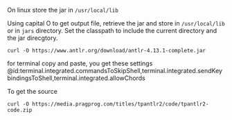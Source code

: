 On linux store the jar in `/usr/local/lib`

Using capital O to get output file, retrieve the jar and store in `/usr/local/lib` or in `jars` directory.
Set the classpath to include the current directory and the jar direcgtory.

```
curl -O https://www.antlr.org/download/antlr-4.13.1-complete.jar
```


for terminal copy and paste, you get these settings
@id:terminal.integrated.commandsToSkipShell,terminal.integrated.sendKeybindingsToShell,terminal.integrated.allowChords


To get the source

```
curl -O https://media.pragprog.com/titles/tpantlr2/code/tpantlr2-code.zip
```




